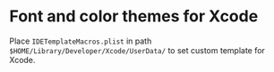 # Font and color themes for Xcode

Place `IDETemplateMacros.plist` in path `$HOME/Library/Developer/Xcode/UserData/` to set custom template for Xcode.
